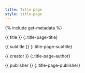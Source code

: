 ```yaml
---
title: Title page
style: title-page
---
```


{% include get-metadata %}

{{ title }}
{:.title-page-title}

{{ subtitle }}
{:.title-page-subtitle}

{{ creator }}
{:.title-page-author}

{{ publisher }}
{:.title-page-publisher}
